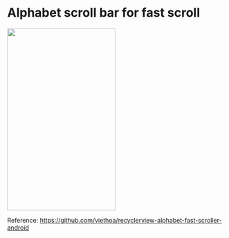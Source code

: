 # Alphabet scroll bar for fast scroll
<img src="https://github.com/codexpedia/fast_scroll_with_alphabet/blob/master/fast_scroll_with_alphabet2/captures/scroll_anim.gif" width="250" height="420" />

Reference:
https://github.com/viethoa/recyclerview-alphabet-fast-scroller-android
